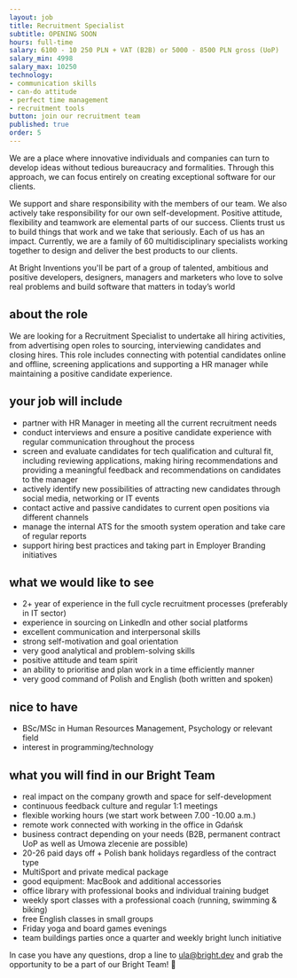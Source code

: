 ```yaml
---
layout: job
title: Recruitment Specialist
subtitle: OPENING SOON
hours: full-time
salary: 6100 - 10 250 PLN + VAT (B2B) or 5000 - 8500 PLN gross (UoP)
salary_min: 4998
salary_max: 10250
technology: 
- communication skills
- can-do attitude
- perfect time management
- recruitment tools
button: join our recruitment team
published: true
order: 5
---
```



We are a place where innovative individuals and companies can turn to develop ideas without tedious bureaucracy and formalities. Through this approach, we can focus entirely on creating exceptional software for our clients.

We support and share responsibility with the members of our team. We also actively take responsibility for our own self-development. Positive attitude, flexibility and teamwork are elemental parts of our success. Clients trust us to build things that work and we take that seriously. Each of us has an impact. Currently, we are a family of 60 multidisciplinary specialists working together to design and deliver the best products to our clients. 

At Bright Inventions you'll be part of a group of talented, ambitious and positive developers, designers, managers and marketers who love to solve real problems and build software that matters in today’s world

## about the role

We are looking for a Recruitment Specialist to undertake all hiring activities, from advertising open roles to sourcing, interviewing candidates and closing hires. This role includes connecting with potential candidates online and offline, screening applications and supporting a HR manager while maintaining a positive candidate experience.

## your job will include

* partner with HR Manager in meeting all the current recruitment needs
* conduct interviews and ensure a positive candidate experience with regular communication throughout the process
* screen and evaluate candidates for tech qualification and cultural fit, including reviewing applications, making hiring recommendations and providing a meaningful feedback and recommendations on candidates to the manager
* actively identify new possibilities of attracting new candidates through social media, networking or IT events 
* contact active and passive candidates to current open positions via different channels 
* manage the internal ATS for the smooth system operation and take care of regular reports 
* support hiring  best practices and taking part in Employer Branding initiatives

## what we would like to see

* 2+ year of experience in the full cycle recruitment processes (preferably in IT sector) 
* experience in sourcing on LinkedIn and other social platforms 
* excellent communication and interpersonal skills
* strong self-motivation and goal orientation 
* very good analytical and problem-solving skills 
* positive attitude and team spirit
* an ability to prioritise and plan work in a time efficiently manner 
* very good command of Polish and English (both written and spoken)

## nice to have

* BSc/MSc in Human Resources Management, Psychology or relevant field
* interest in programming/technology 

## what you will find in our Bright Team

* real impact on the company growth and space for self-development 
* continuous feedback culture and regular 1:1 meetings 
* flexible working hours (we start work between 7.00 -10.00 a.m.)
* remote work connected with working in the office in Gdańsk
* business contract depending on your needs (B2B, permanent contract UoP as well as Umowa zlecenie are possible)
* 20-26 paid days off + Polish bank holidays regardless of the contract type
* MultiSport and private medical package
* good equipment: MacBook and additional accessories 
* office library with professional books and individual training budget
* weekly sport classes with a professional coach (running, swimming & biking)
* free English classes in small groups
* Friday yoga and board games evenings
* team buildings parties once a quarter and weekly bright lunch initiative


In case you have any questions, drop a line to [ula@bright.dev](mailto:ula@bright.dev) and grab the opportunity to be a part of our Bright Team! 🧡

